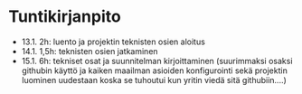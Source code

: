 # Tuntikirjanpito

- 13.1. 2h: luento ja projektin teknisten osien aloitus
- 14.1. 1,5h: teknisten osien jatkaminen
- 15.1. 6h: tekniset osat ja suunnitelman kirjoittaminen (suurimmaksi osaksi githubin käyttö ja kaiken maailman asioiden konfigurointi sekä projektin luominen uudestaan koska se tuhoutui kun yritin viedä sitä githubiin....)
